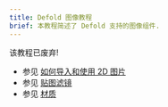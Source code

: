 ```yaml
---
title: Defold 图像教程
brief: 本教程简述了 Defold 支持的图像组件.
---
```


该教程已废弃!

* 参见 [如何导入和使用 2D 图片](/manuals/importing-graphics)
* 参见 [贴图滤镜](/manuals/texture-filtering)
* 参见 [材质](/manuals/material)
